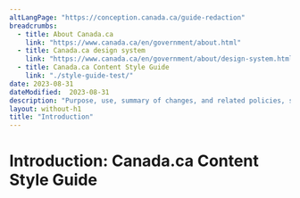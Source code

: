 ```yaml
---
altLangPage: "https://conception.canada.ca/guide-redaction"
breadcrumbs:
  - title: About Canada.ca
    link: "https://www.canada.ca/en/government/about.html"
  - title: Canada.ca design system
    link: "https://www.canada.ca/en/government/about/design-system.html"
  - title: Canada.ca Content Style Guide
    link: "./style-guide-test/"    
date: 2023-08-31
dateModified:  2023-08-31
description: "Purpose, use, summary of changes, and related policies, standards and procedures of the Canada.ca Content Style Guide"
layout: without-h1
title: "Introduction"
---
```

<h1 property="name" id="wb-cont" dir="ltr"><span class="stacked"><span>Introduction</span>: <span>Canada.ca Content Style Guide</span></span></h1>
